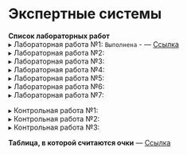 # Экспертные системы

**Cписок лабораторных работ**  
▸ Лабораторная работа №1: `Выполнена` - — [Ссылка](https://github.com/RinaBoni/expert-systems-7/tree/main/lab%201)  
▸ Лабораторная работа №2:   
▸ Лабораторная работа №3:   
▸ Лабораторная работа №4:   
▸ Лабораторная работа №5:       
▸ Лабораторная работа №6:   
▸ Лабораторная работа №7:   

▸ Контрольная работа №1:    
▸ Контрольная работа №2:    
▸ Контрольная работа №3:    

**Таблица, в которой считаются очки** — [Ссылка](https://docs.google.com/spreadsheets/d/1c1bMOQATtHO3GtSg-hIGbgNYOrQGu5QS/edit#gid=667635761)